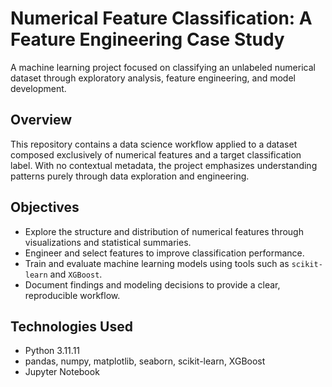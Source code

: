 # Numerical Feature Classification: A Feature Engineering Case Study

A machine learning project focused on classifying an unlabeled numerical dataset through exploratory analysis, feature engineering, and model development.

## Overview

This repository contains a data science workflow applied to a dataset composed exclusively of numerical features and a target classification label. With no contextual metadata, the project emphasizes understanding patterns purely through data exploration and engineering.

## Objectives

- Explore the structure and distribution of numerical features through visualizations and statistical summaries.
- Engineer and select features to improve classification performance.
- Train and evaluate machine learning models using tools such as `scikit-learn` and `XGBoost`.
- Document findings and modeling decisions to provide a clear, reproducible workflow.

## Technologies Used

- Python 3.11.11
- pandas, numpy, matplotlib, seaborn, scikit-learn, XGBoost
- Jupyter Notebook